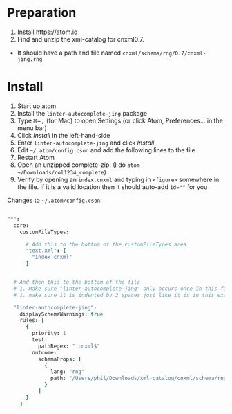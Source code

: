 # Preparation

1. Install https://atom.io
1. Find and unzip the xml-catalog for cnxml0.7.
  - It should have a path and file named `cnxml/schema/rng/0.7/cnxml-jing.rng`

# Install

1. Start up atom
1. Install the `linter-autocomplete-jing` package
  1. Type <kbd>⌘</kbd>+<kbd>,</kbd> (for Mac) to open Settings (or click Atom, Preferences... in the menu bar)
  1. Click _Install_ in the left-hand-side
  1. Enter `linter-autocomplete-jing` and click _Install_
1. Edit `~/.atom/config.cson` and add the following lines to the file
1. Restart Atom
1. Open an unzipped complete-zip. (I do `atom ~/Downloads/col1234_complete`)
1. Verify by opening an `index.cnxml` and typing in `<figure>` somewhere in the file. If it is a valid location then it should auto-add `id=""` for you


Changes to `~/.atom/config.cson`:

```cson

"*":
  core:
    customFileTypes:

      # Add this to the bottom of the customFileTypes area
      "text.xml": [
        "index.cnxml"
      ]


  # And then this to the bottom of the file
  # 1. Make sure "linter-autocomplete-jing" only occurs once in this file!
  # 1. make sure it is indented by 2 spaces just like it is in this example.

  "linter-autocomplete-jing":
    displaySchemaWarnings: true
    rules: [
      {
        priority: 1
        test:
          pathRegex: ".cnxml$"
        outcome:
          schemaProps: [
            {
              lang: "rng"
              path: "/Users/phil/Downloads/xml-catalog/cnxml/schema/rng/0.7/cnxml-jing.rng"
            }
          ]
      }
    ]
```
